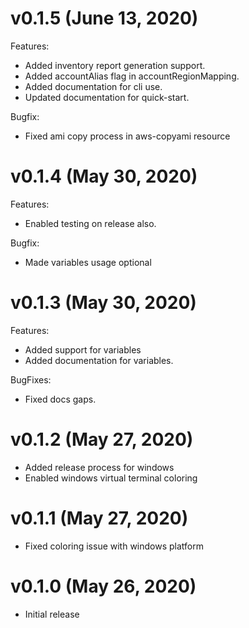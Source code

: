 # v0.1.5 (June 13, 2020)

Features:

* Added inventory report generation support.
* Added accountAlias flag in accountRegionMapping.
* Added documentation for cli use.
* Updated documentation for quick-start.

Bugfix:

* Fixed ami copy process in aws-copyami resource

# v0.1.4 (May 30, 2020)

Features:

* Enabled testing on release also.

Bugfix:

* Made variables usage optional


# v0.1.3 (May 30, 2020)

Features:

* Added support for variables
* Added documentation for variables.

BugFixes:

* Fixed docs gaps.

# v0.1.2 (May 27, 2020)

* Added release process for windows
* Enabled windows virtual terminal coloring

# v0.1.1 (May 27, 2020)

* Fixed coloring issue with windows platform

# v0.1.0 (May 26, 2020)

* Initial release
